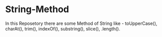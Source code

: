 # String-Method
In this Reposetory there are some Method of String like - toUpperCase(), charAt(), trim(), indexOf(), substring(), slice(), .length(). 
